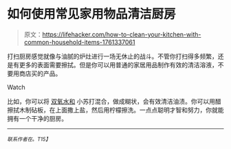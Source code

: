 # 如何使用常见家用物品清洁厨房

> 原文：<https://lifehacker.com/how-to-clean-your-kitchen-with-common-household-items-1761337061>

打扫厨房感觉就像与油腻的炉灶进行一场无休止的战斗。不管你打扫得多频繁，还是有更多的表面需要擦拭。但是你可以用普通的家居用品制作有效的清洁溶液，不要用商店买的产品。

Watch

比如，你可以将 [双氧水和](http://lifehacker.com/baking-soda-and-peroxide-get-the-grime-off-of-cookware-514065732#_ga=1.202810385.1224299049.1454957731) 小苏打混合，做成糊状，会有效清洁油渍。你可以用醋擦拭木制砧板，在上面撒上盐，然后用柠檬擦洗。一点点聪明才智和努力，你就能拥有一个干净的厨房。

* * *

<small>*联系作者在*</small>[<small></small>](mailto:andy@lifehacker.com)*<small>*。*T15】</small>*